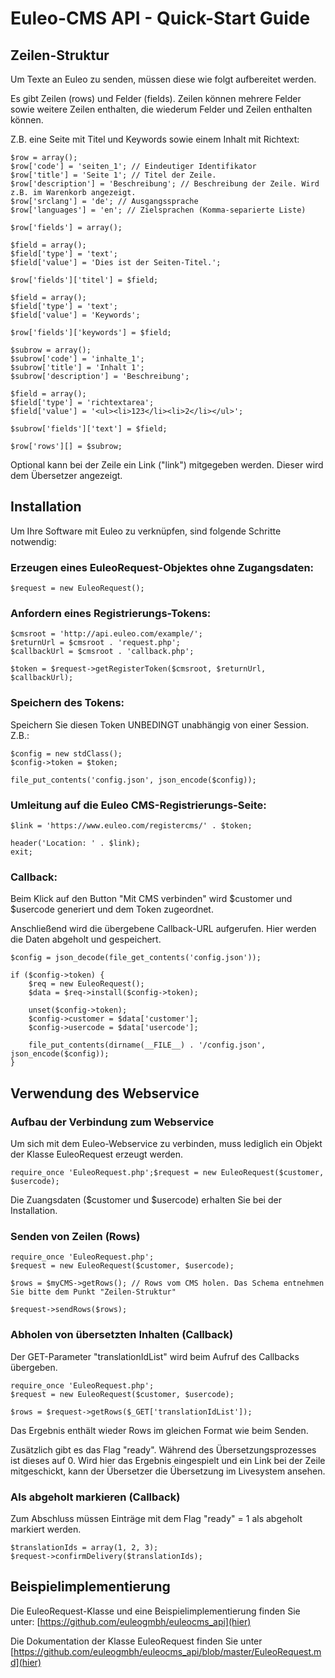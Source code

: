 # Euleo-CMS API - Quick-Start Guide

## Zeilen-Struktur

Um Texte an Euleo zu senden, m&uuml;ssen diese wie folgt aufbereitet werden.

Es gibt Zeilen (rows) und Felder (fields). Zeilen k&ouml;nnen mehrere Felder sowie weitere Zeilen enthalten, die wiederum Felder und Zeilen enthalten k&ouml;nnen.

Z.B. eine Seite mit Titel und Keywords sowie einem Inhalt mit Richtext:

```
$row = array();
$row['code'] = 'seiten_1'; // Eindeutiger Identifikator
$row['title'] = 'Seite 1'; // Titel der Zeile.
$row['description'] = 'Beschreibung'; // Beschreibung der Zeile. Wird z.B. im Warenkorb angezeigt.
$row['srclang'] = 'de'; // Ausgangssprache
$row['languages'] = 'en'; // Zielsprachen (Komma-separierte Liste)

$row['fields'] = array();

$field = array();
$field['type'] = 'text';
$field['value'] = 'Dies ist der Seiten-Titel.';

$row['fields']['titel'] = $field;

$field = array();
$field['type'] = 'text';
$field['value'] = 'Keywords';

$row['fields']['keywords'] = $field;

$subrow = array();
$subrow['code'] = 'inhalte_1';
$subrow['title'] = 'Inhalt 1';
$subrow['description'] = 'Beschreibung';

$field = array();
$field['type'] = 'richtextarea';
$field['value'] = '<ul><li>123</li><li>2</li></ul>';

$subrow['fields']['text'] = $field;

$row['rows'][] = $subrow;
```

Optional kann bei der Zeile ein Link ("link") mitgegeben werden. Dieser wird dem &Uuml;bersetzer angezeigt.

## Installation

Um Ihre Software mit Euleo zu verkn&uuml;pfen, sind folgende Schritte notwendig:

### Erzeugen eines EuleoRequest-Objektes ohne Zugangsdaten:

```
$request = new EuleoRequest();
```

### Anfordern eines Registrierungs-Tokens:

```
$cmsroot = 'http://api.euleo.com/example/';
$returnUrl = $cmsroot . 'request.php';
$callbackUrl = $cmsroot . 'callback.php';

$token = $request->getRegisterToken($cmsroot, $returnUrl, $callbackUrl);
```

### Speichern des Tokens:

Speichern Sie diesen Token UNBEDINGT unabh&auml;ngig von einer Session. Z.B.:

```
$config = new stdClass();
$config->token = $token;

file_put_contents('config.json', json_encode($config));
```

### Umleitung auf die Euleo CMS-Registrierungs-Seite:

```
$link = 'https://www.euleo.com/registercms/' . $token;

header('Location: ' . $link);
exit;
```

### Callback:

Beim Klick auf den Button "Mit CMS verbinden" wird $customer und $usercode generiert und dem Token zugeordnet.

Anschlie&szlig;end wird die &uuml;bergebene Callback-URL aufgerufen. Hier werden die Daten abgeholt und gespeichert.

```
$config = json_decode(file_get_contents('config.json'));

if ($config->token) {
    $req = new EuleoRequest();
    $data = $req->install($config->token);

    unset($config->token);
    $config->customer = $data['customer'];
    $config->usercode = $data['usercode'];

    file_put_contents(dirname(__FILE__) . '/config.json', json_encode($config));
}
```

## Verwendung des Webservice

### Aufbau der Verbindung zum Webservice

Um sich mit dem Euleo-Webservice zu verbinden, muss lediglich ein Objekt der Klasse EuleoRequest erzeugt werden.

```
require_once 'EuleoRequest.php';$request = new EuleoRequest($customer, $usercode);
```
Die Zuangsdaten ($customer und $usercode) erhalten Sie bei der Installation.

### Senden von Zeilen (Rows)

```
require_once 'EuleoRequest.php';
$request = new EuleoRequest($customer, $usercode);

$rows = $myCMS->getRows(); // Rows vom CMS holen. Das Schema entnehmen Sie bitte dem Punkt "Zeilen-Struktur"

$request->sendRows($rows);
```

### Abholen von &uuml;bersetzten Inhalten (Callback)

Der GET-Parameter "translationIdList" wird beim Aufruf des Callbacks &uuml;bergeben.

```
require_once 'EuleoRequest.php';
$request = new EuleoRequest($customer, $usercode);

$rows = $request->getRows($_GET['translationIdList']);
```

Das Ergebnis enth&auml;lt wieder Rows im gleichen Format wie beim Senden.

Zus&auml;tzlich gibt es das Flag "ready".
W&auml;hrend des &Uuml;bersetzungsprozesses ist dieses auf 0.
Wird hier das Ergebnis eingespielt und ein Link bei der Zeile mitgeschickt, kann der &Uuml;bersetzer die &Uuml;bersetzung im Livesystem ansehen.

### Als abgeholt markieren (Callback)

Zum Abschluss m&uuml;ssen Eintr&auml;ge mit dem Flag "ready" = 1 als abgeholt markiert werden.

```
$translationIds = array(1, 2, 3);
$request->confirmDelivery($translationIds);
```

## Beispielimplementierung

Die EuleoRequest-Klasse und eine Beispielimplementierung finden Sie unter: [https://github.com/euleogmbh/euleocms_api](hier)

Die Dokumentation der Klasse EuleoRequest finden Sie unter [https://github.com/euleogmbh/euleocms_api/blob/master/EuleoRequest.md](hier)
